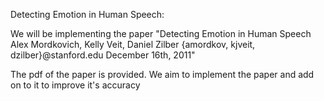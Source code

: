 Detecting Emotion in Human Speech:

We will be implementing the paper "Detecting Emotion in Human Speech
Alex Mordkovich, Kelly Veit, Daniel Zilber
{amordkov, kjveit, dzilber}@stanford.edu
December 16th, 2011"

The pdf of the paper is provided.
We aim to implement the paper and add on to it to improve it's accuracy